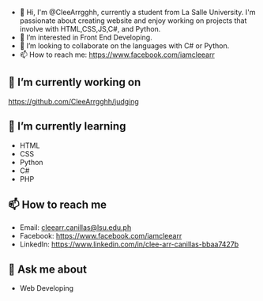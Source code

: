 - 👋 Hi, I'm @CleeArrgghh, currently a student from La Salle University. I'm passionate about creating website and enjoy working on projects that involve with HTML,CSS,JS,C#, and Python.
- 👀 I’m interested in Front End Developing. 
- 💞️ I’m looking to collaborate on the languages with C# or Python.
- 📫 How to reach me: https://www.facebook.com/iamcleearr

## 🔭 I’m currently working on
https://github.com/CleeArrgghh/judging

## 🌱 I’m currently learning
- HTML
- CSS
- Python
- C#
- PHP

## 📫 How to reach me
- Email: cleearr.canillas@lsu.edu.ph
- Facebook: https://www.facebook.com/iamcleearr
- LinkedIn: https://www.linkedin.com/in/clee-arr-canillas-bbaa7427b

## 💬 Ask me about
- Web Developing
